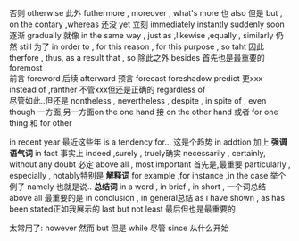 否则 otherwise 
此外 futhermore ,  moreover    , what's more
也  also
但是 but , on the contary ,whereas
还没 yet
立刻  immediately  instantly  suddenly   soon
逐渐  gradually
就像  in the same way ,  just as ,likewise ,equally , similarly
仍然  still
为了 in order to , for this reason , for this purpose , so taht
因此  therfore , thus, as a result that , so
除此之外  besides
首先也是最重要的  foremost  
前言  foreword    后续 afterward
预言  forecast   foreshadow  predict
更xxx instead of  ,ranther
不管xxx但还是正确的  regardless of     
尽管如此..但还是   nontheless , nevertheless , despite , in spite of , even though 
一方面,另一方面on the one hand    接 on the other hand   或者 for one thing 和 for other

in recent year  最近这些年
is a tendency for...   这是个趋势
in addtion  加上
**强调语气词**
in fact 事实上
indeed ,surely , truely确实
necessarily , certainly, without any doubt 必定
above all , most important 首先是,最重要
particularly , especially , notably特别是
**解释词**
for example ,for instance ,in the case  举个例子
namely 也就是说..
**总结词**
in a word , in brief , in short , 一个词总结
above all 最重要的是
in conclusion , in general总结
as i have shown , as has been stated正如我展示的
last but not least 最后但也是最重要的







太常用了:
however 然而
but 但是
while 尽管
since 从什么开始
